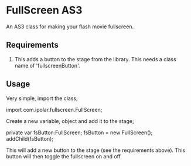 # FullScreen AS3

An AS3 class for making your flash movie fullscreen.


## Requirements

1) This adds a button to the stage from the library. This needs a class name of 'fullscreenButton'.


## Usage

Very simple, import the class;

import com.ipolar.fullscreen.FullScreen;


Create a new variable, object and add it to the stage;

private var fsButton:FullScreen;
fsButton = new FullScreen();
addChild(fsButton);


This will add a new button to the stage (see the requirements above). This button will then toggle the fullscreen on and off.